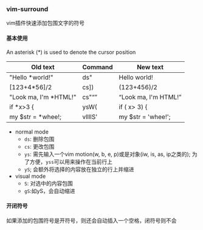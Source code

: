 ### vim-surround

vim插件快速添加包围文字的符号

#### 基本使用

An asterisk (*) is used to denote the cursor position

| Old text              | Command | New text                  |
|-----------------------|---------|---------------------------|
| "Hello *world!"       | ds"     | Hello world!              |
| [123+4*56]/2          | cs])    | (123+456)/2               |
| "Look ma, I'm *HTML!" | cs"<q>  | <q>Look ma, I'm HTML!</q> |
| if *x>3 {             | ysW(    | if ( x> 3) {              |
| my $str = *whee!;     | vllllS' | my $str = 'whee!';        |


- normal mode
  - `ds`: 删除包围
  - `cs`: 更改包围
  - `ys`: 需先输入一个vim motion(w, b, e, p)或是对象(iw, is, as, ip之类的); 为了方便，`yss`可以用来操作在当前行上
  - `yS`; 会额外将选择的内容放在独立的行上并缩进
- visual mode
  - `S`: 对选中的内容包围
  - `gS`:如yS，会自动缩进

#### 开闭符号

如果添加的包围符号是开符号，则还会自动插入一个空格，闭符号则不会
